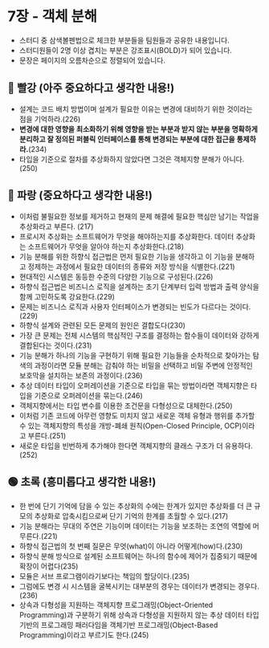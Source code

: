 # 7장 - 객체 분해
- 스터디 중 삼색볼펜법으로 체크한 부분들을 팀원들과 공유한 내용입니다.
- 스터디원들이 2명 이상 겹치는 부분은 강조표시(BOLD)가 되어 있습니다.
- 문장은 페이지의 오름차순으로 정렬되어 있습니다.

## 🔴 빨강 (아주 중요하다고 생각한 내용!)
- 설계는 코드 배치 방법이며 설계가 필요한 이유는 변경에 대비하기 위한 것이라는 점을 기억하라.(226)
- **변경에 대한 영향을 최소화하기 위해 영향을 받는 부분과 받지 않는 부분을 명확하게 분리하고 잘 정의된 퍼블릭 인터페이스를 통해 변경되는 부분에 대한 접근을 통제하라.**(234)
- 타입을 기준으로 절차를 추상화하지 않았다면 그것은 객체지향 분해가 아니다.(250)


## 🔵 파랑 (중요하다고 생각한 내용!)
- 이처럼 불필요한 정보를 제거하고 현재의 문제 해결에 필요한 핵심만 남기는 작업을 추상화라고 부른다. (217)
- 프로시저 추상화는 소프트웨어가 무엇을 해야하는지를 추상화한다. 데이터 추상화는 소프트웨어가 무엇을 알아야 하는지 추상화한다.(218)
- 기능 분해를 위한 하향식 접근법은 먼저 필요한 기능을 생각하고 이 기능을 분해하고 정제하는 과정에서 필요한 데이터의 종류와 저장 방식을 식별한다.(221)
- 현대적인 시스템은 동등한 수준의 다양한 기능으로 구성된다.(226)
- 하향식 접근법은 비즈니스 로직을 설계하는 초기 단계부터 입력 방법과 출력 양식을 함께 고민하도록 강요한다.(229)
- 문제는 비즈니스 로직과 사용자 인터페이스가 변경되는 빈도가 다르다는 것이다.(229)
- 하향식 설계와 관련된 모든 문제의 원인은 결합도다(230)
- 가장 큰 문제는 전체 시스템의 핵심적인 구조를 결정하는 함수들이 데이터와 강하게 결합된다는 것이다.(231)
- 기능 분해가 하나의 기능을 구현하기 위해 필요한 기능들을 순차적으로 찾아가는 탐색의 과정이라면 모듈 분해는 감춰야 하는 비밀을 선택하고 비밀 주변에 안정적인 보호막을 설치하는 보존의 과정이다.(236)
- 추상 데이터 타입이 오퍼레이션을 기준으로 타입을 묶는 방법이라면 객체지향은 타입을 기준으로 오퍼레이션을 묶는다.(246)
- 객체지향에서는 타입 변수를 이용한 조건문을 다형성으로 대체한다.(250)
- 이처럼 기존 코드에 아무런 영향도 미치지 않고 새로운 객체 유형과 행위를 추가할 수 있는 객체지향의 특성을 개방-폐쇄 원칙(Open-Closed Principle, OCP)이라고 부른다.(251)
- 새로운 타입을 빈번하게 추가해야 한다면 객체지향의 클래스 구조가 더 유용하다.(252)


## 🟢 초록 (흥미롭다고 생각한 내용!)
- 한 번에 단기 기억에 담을 수 있는 추상화의 수에는 한계가 있지만 추상화를 더 큰 규모의 추상화로 압축시킴으로써 단기 기억의 한계를 초월할 수 있다.(217)
- 기능 분해라는 무대의 주연은 기능이며 데이터는 기능을 보조하는 조연의 역할에 머무른다.(221)
- 하향식 접근법의 첫 번째 질문은 무엇(what)이 아니라 어떻게(how)다.(230)
- 하향식 분해 방식으로 설계된 소프트웨어는 하나의 함수에 제어가 집중되기 때문에 확장이 어렵다(235)
- 모듈은 서브 프로그램이라기보다는 책임의 할당이다.(235)
- 그럼에도 변경 시 시스템을 굴복시키는 대부분의 경우는 데이터가 변경되는 경우다.(236)
- 상속과 다형성을 지원하는 객체지향 프로그래밍(Object-Oriented Programming)과 구분하기 위해 상속과 다형성을 지원하지 않는 추상 데이터 타입 기반의 프로그래밍 패러다임을 객체기반 프로그래밍(Object-Based Programming)이라고 부르기도 한다.(245)


